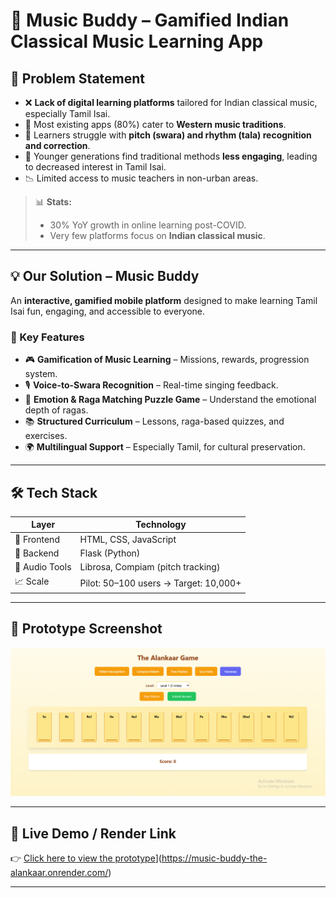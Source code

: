 # 🎵 Music Buddy – Gamified Indian Classical Music Learning App

## 📌 Problem Statement

- ❌ **Lack of digital learning platforms** tailored for Indian classical music, especially Tamil Isai.
- 🎯 Most existing apps (80%) cater to **Western music traditions**.
- 🧭 Learners struggle with **pitch (swara) and rhythm (tala) recognition and correction**.
- 🧒 Younger generations find traditional methods **less engaging**, leading to decreased interest in Tamil Isai.
- 📉 Limited access to music teachers in non-urban areas.

> 📊 **Stats:**  
> - 30% YoY growth in online learning post-COVID.  
> - Very few platforms focus on **Indian classical music**.

---

## 💡 Our Solution – Music Buddy

An **interactive, gamified mobile platform** designed to make learning Tamil Isai fun, engaging, and accessible to everyone.

### 🔑 Key Features

- 🎮 **Gamification of Music Learning** – Missions, rewards, progression system.
- 🎙️ **Voice-to-Swara Recognition** – Real-time singing feedback.
- 🎼 **Emotion & Raga Matching Puzzle Game** – Understand the emotional depth of ragas.
- 📚 **Structured Curriculum** – Lessons, raga-based quizzes, and exercises.
- 🌍 **Multilingual Support** – Especially Tamil, for cultural preservation.

---

## 🛠️ Tech Stack

| Layer        | Technology                       |
|--------------|----------------------------------|
| 🎨 Frontend   | HTML, CSS, JavaScript             |
| 🔧 Backend    | Flask (Python)                   |
| 🎵 Audio Tools| Librosa, Compiam (pitch tracking) |
| 📈 Scale      | Pilot: 50–100 users → Target: 10,000+ |

---

## 📱 Prototype Screenshot

![Music Buddy Interface](output_interface.png)

---

## 🔗 Live Demo / Render Link

👉 [Click here to view the prototype]([https://your-render-link.com)](https://music-buddy-the-alankaar.onrender.com/)

---

